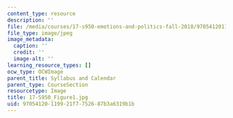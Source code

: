 ```yaml
---
content_type: resource
description: ''
file: /media/courses/17-s950-emotions-and-politics-fall-2018/97054120119921f7752687b3a6319b1b_17-S950_Figure1.jpg
file_type: image/jpeg
image_metadata:
  caption: ''
  credit: ''
  image-alt: ''
learning_resource_types: []
ocw_type: OCWImage
parent_title: Syllabus and Calendar
parent_type: CourseSection
resourcetype: Image
title: 17-S950_Figure1.jpg
uid: 97054120-1199-21f7-7526-87b3a6319b1b
---
```

